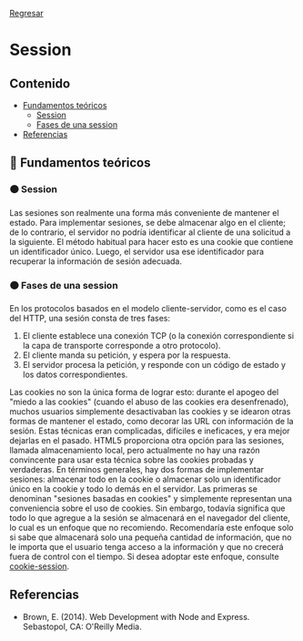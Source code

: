 [Regresar](/CodingBootcampsESPOL-FullStackDeveloper/)

# Session

## Contenido

- [Fundamentos teóricos](#fundamentos_teoricos)
  - [Session](#session)
  - [Fases de una session](#fases)
- [Referencias](#referencias)

<a name="fundamentos_teoricos"> </a>

## 📑 Fundamentos teóricos

<a name="session"> </a>

### 🟠 Session

Las sesiones son realmente una forma más conveniente de mantener el estado. Para implementar sesiones, se debe almacenar algo en el cliente; de lo contrario, el servidor no podría identificar al cliente de una solicitud a la siguiente. El método habitual para hacer esto es una cookie que
contiene un identificador único. Luego, el servidor usa ese identificador para recuperar la información de sesión adecuada.

<a name="fases"> </a>

### 🟠 Fases de una session

En los protocolos basados en el modelo cliente-servidor, como es el caso del HTTP, una sesión consta de tres fases:

1. El cliente establece una conexión TCP (o la conexión correspondiente si la capa de transporte corresponde a otro protocolo).
2. El cliente manda su petición, y espera por la respuesta.
3. El servidor procesa la petición, y responde con un código de estado y los datos correspondientes.

Las cookies no son la única forma de lograr esto: durante el apogeo del "miedo a las cookies" (cuando el abuso de las cookies era desenfrenado), muchos usuarios simplemente desactivaban las cookies y se idearon otras formas de mantener el estado, como decorar las URL con información de la sesión. Estas técnicas eran complicadas, difíciles e ineficaces, y era mejor dejarlas en el pasado. HTML5 proporciona otra opción para las sesiones, llamada almacenamiento local, pero actualmente no hay una razón convincente para usar esta técnica sobre las cookies probadas y verdaderas.
En términos generales, hay dos formas de implementar sesiones: almacenar todo en la cookie o almacenar solo un identificador único en la cookie y todo lo demás en el servidor.
Las primeras se denominan "sesiones basadas en cookies" y simplemente representan una conveniencia sobre el uso de cookies. Sin embargo, todavía significa que todo lo que agregue a la sesión se almacenará en el navegador del cliente, lo cual es un enfoque que no recomiendo. Recomendaría este enfoque solo si sabe que almacenará solo una pequeña cantidad de información, que no le importa que el usuario tenga acceso a la información y que no crecerá fuera de control con el tiempo. Si desea adoptar este enfoque, consulte [cookie-session](https://www.npmjs.com/package/cookie-session).


<a name="referencias"></a>

## Referencias

* Brown, E. (2014). Web Development with Node and Express. Sebastopol, CA: O'Reilly Media.
